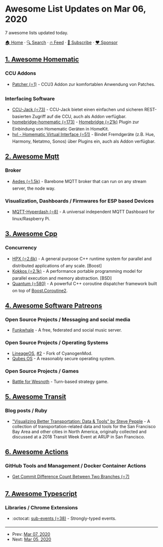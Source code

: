 # Awesome List Updates on Mar 06, 2020

7 awesome lists updated today.

[🏠 Home](/README.md) · [🔍 Search](https://www.trackawesomelist.com/search/) · [🔥 Feed](https://www.trackawesomelist.com/rss.xml) · [📮 Subscribe](https://trackawesomelist.us17.list-manage.com/subscribe?u=d2f0117aa829c83a63ec63c2f&id=36a103854c) · [❤️  Sponsor](https://github.com/sponsors/theowenyoung)



## [1. Awesome Homematic](/content/homematic-community/awesome-homematic/README.md)

### CCU Addons

*   [Patcher (⭐1)](https://github.com/hobbyquaker/Patcher) - CCU3 Addon zur komfortablen Anwendung von Patches.

### Interfacing Software

*   [CCU-Jack (⭐73)](https://github.com/mdzio/ccu-jack) - CCU-Jack bietet einen einfachen und sicheren REST-basierten Zugriff auf die CCU, auch als Addon verfügbar.
*   [homebridge-homematic (⭐173)](https://github.com/thkl/homebridge-homematic) - [Homebridge (⭐21k)](https://github.com/nfarina/homebridge) Plugin zur Einbindung von Homematic Geräten in HomeKit.
*   [hvl - Homematic Virtual Interface (⭐51)](https://github.com/thkl/Homematic-Virtual-Interface) - Bindet Fremdgeräte (z.B. Hue, Harmony, Netatmo, Sonos) über Plugins ein, auch als Addon verfügbar.

## [2. Awesome Mqtt](/content/hobbyquaker/awesome-mqtt/README.md)

### Broker

*   [Aedes (⭐1.5k)](https://github.com/moscajs/aedes) - Barebone MQTT broker that can run on any stream server, the node way.

### Visualization, Dashboards / Firmwares for ESP based Devices

*   [MQTT-Hyperdash (⭐8)](https://github.com/kollokollo/MQTT-Hyperdash) - A universal independent MQTT Dashboard for linux/Raspberry Pi.

## [3. Awesome Cpp](/content/fffaraz/awesome-cpp/README.md)

### Concurrency

*   [HPX (⭐2.6k)](https://github.com/STEllAR-GROUP/hpx/) - A general purpose C++ runtime system for parallel and distributed applications of any scale. \[Boost]
*   [Kokkos (⭐2.1k)](https://github.com/kokkos/kokkos) - A performance portable programming model for parallel execution and memory abstraction. \[BSD]
*   [Quantum (⭐580)](https://github.com/bloomberg/quantum) - A powerful C++ coroutine dispatcher framework built on top of [Boost.Coroutine2](https://boost.org/libs/coroutine2).

## [4. Awesome Software Patreons](/content/uraimo/awesome-software-patreons/README.md)

### Open Source Projects / Messaging and social media

*   [Funkwhale](https://opencollective.com/funkwhale) - A free, federated and social music server.

### Open Source Projects / Operating Systems

*   [LineageOS](https://www.paypal.me/LineageOS), [#2](https://www.patreon.com/LineageOS) - Fork of CyanogenMod.
*   [Qubes OS](https://opencollective.com/qubes-os) - A reasonably secure operating system.

### Open Source Projects / Games

*   [Battle for Wesnoth](https://liberapay.com/Wesnoth) - Turn-based strategy game.

## [5. Awesome Transit](/content/CUTR-at-USF/awesome-transit/README.md)

### Blog posts / Ruby

*   ["Visualizing Better Transportation: Data & Tools" by Steve Pepple](https://medium.com/@stevepepple/visualizing-better-transportation-data-tools-e48b8317a21c) - A collection of transportation-related data and tools for the San Francisco Bay Area and other cities in North America, originally collected and discussed at a 2018 Transit Week Event at ARUP in San Francisco.

## [6. Awesome Actions](/content/sdras/awesome-actions/README.md)

### GitHub Tools and Management / Docker Container Actions

*   [Get Commit Difference Count Between Two Branches (⭐7)](https://github.com/jessicalostinspace/commit-difference-action)

## [7. Awesome Typescript](/content/dzharii/awesome-typescript/README.md)

### Libraries / Chrome Extensions

*   :octocat: [sub-events (⭐38)](https://github.com/vitaly-t/sub-events) - Strongly-typed events.

---

- Prev: [Mar 07, 2020](/content/2020/03/07/README.md)
- Next: [Mar 05, 2020](/content/2020/03/05/README.md)